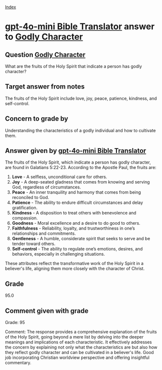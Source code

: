 
[Index](../../index.md)
# [gpt-4o-mini Bible Translator](../../answering_models/gpt-4o-mini_Bible_Translator.md) answer to [Godly Character](../../questions/Godly_Character.md)

## Question [Godly Character](../../questions/Godly_Character.md)
What are the fruits of the Holy Spirit that indicate a person has godly character?

## Target answer from notes
The fruits of the Holy Spirit include love, joy, peace, patience, kindness, and self-control.

## Concern to grade by
Understanding the characteristics of a godly individual and how to cultivate them.

## Answer given by [gpt-4o-mini Bible Translator](../../answering_models/gpt-4o-mini_Bible_Translator.md)
The fruits of the Holy Spirit, which indicate a person has godly character, are found in Galatians 5:22-23. According to the Apostle Paul, the fruits are:

1. **Love** - A selfless, unconditional care for others.
2. **Joy** - A deep-seated gladness that comes from knowing and serving God, regardless of circumstances.
3. **Peace** - An inner tranquility and harmony that comes from being reconciled to God.
4. **Patience** - The ability to endure difficult circumstances and delay gratification.
5. **Kindness** - A disposition to treat others with benevolence and compassion.
6. **Goodness** - Moral excellence and a desire to do good to others.
7. **Faithfulness** - Reliability, loyalty, and trustworthiness in one’s relationships and commitments.
8. **Gentleness** - A humble, considerate spirit that seeks to serve and be tender toward others.
9. **Self-control** - The ability to regulate one’s emotions, desires, and behaviors, especially in challenging situations.

These attributes reflect the transformative work of the Holy Spirit in a believer's life, aligning them more closely with the character of Christ.

## Grade
95.0

## Comment given with grade
Grade: 95

Comment: The response provides a comprehensive explanation of the fruits of the Holy Spirit, going beyond a mere list by delving into the deeper meanings and implications of each characteristic. It effectively addresses the concern by explaining not only what the characteristics are but also how they reflect godly character and can be cultivated in a believer's life. Good job incorporating Christian worldview perspective and offering insightful commentary.
